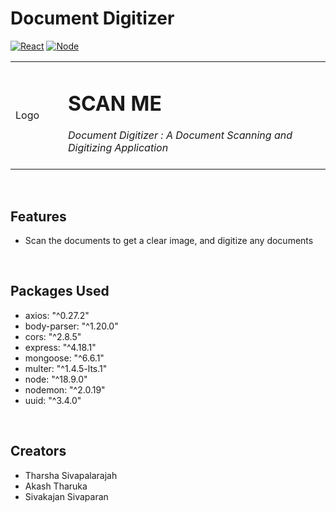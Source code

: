 # Document Digitizer
[![React](https://img.shields.io/badge/React-v18.2.0-blueviolet.svg)](https://dart.dev/)
[![Node](https://img.shields.io/badge/Node-v^18.9.0-success.svg)](https://nodejs.org/en/)

<table>
  <tr>
    <td width="15%">Logo</td>
    <td width="75%"><h1>SCAN ME</h1>
                    <i> Document Digitizer : A Document Scanning and Digitizing Application</i><br><br>
    </td>
  </tr>
</table>

&nbsp;
## Features
<ul>
  <li>Scan the documents to get a clear image, and digitize any documents</li>
</ul>

&nbsp;
## Packages Used
<ul>
    <li>axios: "^0.27.2"</li>
    <li>body-parser: "^1.20.0"</li>
    <li>cors: "^2.8.5"</li>
    <li>express: "^4.18.1"</li>
    <li>mongoose: "^6.6.1"</li>
    <li>multer: "^1.4.5-lts.1"</li>
    <li>node: "^18.9.0"</li>
    <li>nodemon: "^2.0.19"</li>
    <li>uuid: "^3.4.0"</li>
</ul>
 

&nbsp;
## Creators
<ul>
  <li>Tharsha Sivapalarajah</li>
  <li>Akash Tharuka</li>
  <li>Sivakajan Sivaparan</li>
</ul>
